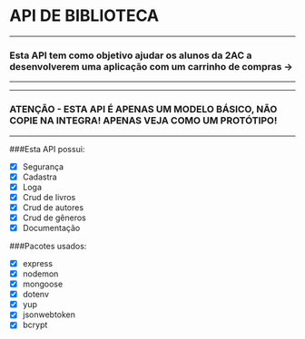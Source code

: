 # API DE BIBLIOTECA
***
### Esta API tem como objetivo ajudar os alunos da 2AC a desenvolverem uma aplicação com um carrinho de compras ->
***

***
### ATENÇÃO - ESTA API É APENAS UM MODELO BÁSICO, NÃO COPIE NA INTEGRA! APENAS VEJA COMO UM PROTÓTIPO! 
***


###Esta API possui:

- [x] Segurança
- [x] Cadastra
- [x] Loga
- [x] Crud de livros
- [x] Crud de autores
- [x] Crud de gêneros
- [x] Documentação 

###Pacotes usados:

- [x] express
- [x] nodemon
- [x] mongoose
- [x] dotenv
- [x] yup
- [x] jsonwebtoken
- [x] bcrypt
